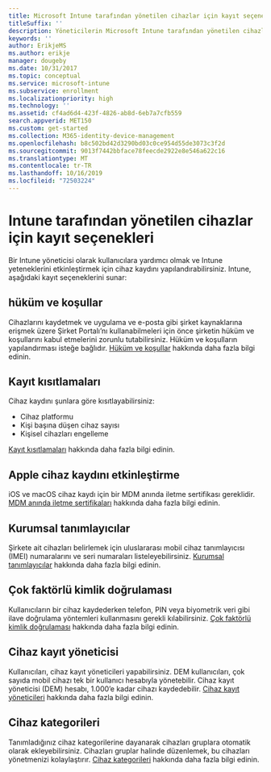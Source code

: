 ```yaml
---
title: Microsoft Intune tarafından yönetilen cihazlar için kayıt seçenekleri
titleSuffix: ''
description: Yöneticilerin Microsoft Intune tarafından yönetilen cihazlar için ayarlayabilecekleri kayıt seçeneklerinin bir listesi.
keywords: ''
author: ErikjeMS
ms.author: erikje
manager: dougeby
ms.date: 10/31/2017
ms.topic: conceptual
ms.service: microsoft-intune
ms.subservice: enrollment
ms.localizationpriority: high
ms.technology: ''
ms.assetid: cf4ad6d4-423f-4826-ab8d-6eb7a7cfb559
search.appverid: MET150
ms.custom: get-started
ms.collection: M365-identity-device-management
ms.openlocfilehash: b8c502bd42d3290bd03c0ce954d55de3073c3f2d
ms.sourcegitcommit: 9013f7442bbface78feecde2922e8e546a622c16
ms.translationtype: MT
ms.contentlocale: tr-TR
ms.lasthandoff: 10/16/2019
ms.locfileid: "72503224"
---
```

# <a name="enrollment-options-for-devices-managed-by-intune"></a>Intune tarafından yönetilen cihazlar için kayıt seçenekleri

Bir Intune yöneticisi olarak kullanıcılara yardımcı olmak ve Intune yeteneklerini etkinleştirmek için cihaz kaydını yapılandırabilirsiniz.  Intune, aşağıdaki kayıt seçeneklerini sunar:

## <a name="terms-and-conditions"></a>hüküm ve koşullar

Cihazlarını kaydetmek ve uygulama ve e-posta gibi şirket kaynaklarına erişmek üzere Şirket Portalı’nı kullanabilmeleri için önce şirketin hüküm ve koşullarını kabul etmelerini zorunlu tutabilirsiniz. Hüküm ve koşulların yapılandırması isteğe bağlıdır. [Hüküm ve koşullar](terms-and-conditions-create.md) hakkında daha fazla bilgi edinin.

## <a name="enrollment-restrictions"></a>Kayıt kısıtlamaları

Cihaz kaydını şunlara göre kısıtlayabilirsiniz:
- Cihaz platformu
- Kişi başına düşen cihaz sayısı
- Kişisel cihazları engelleme

[Kayıt kısıtlamaları](enrollment-restrictions-set.md) hakkında daha fazla bilgi edinin.

## <a name="enable-apple-device-enrollment"></a>Apple cihaz kaydını etkinleştirme

iOS ve macOS cihaz kaydı için bir MDM anında iletme sertifikası gereklidir. [MDM anında iletme sertifikaları](apple-mdm-push-certificate-get.md) hakkında daha fazla bilgi edinin.

## <a name="corporate-identifiers"></a>Kurumsal tanımlayıcılar

Şirkete ait cihazları belirlemek için uluslararası mobil cihaz tanımlayıcısı (IMEI) numaralarını ve seri numaraları listeleyebilirsiniz. [Kurumsal tanımlayıcılar](corporate-identifiers-add.md) hakkında daha fazla bilgi edinin.
## <a name="multi-factor-authentication"></a>Çok faktörlü kimlik doğrulaması

Kullanıcıların bir cihaz kaydederken telefon, PIN veya biyometrik veri gibi ilave doğrulama yöntemleri kullanmasını gerekli kılabilirsiniz. [Çok faktörlü kimlik doğrulaması](multi-factor-authentication.md) hakkında daha fazla bilgi edinin.

## <a name="device-enrollment-manager"></a>Cihaz kayıt yöneticisi
Kullanıcıları, cihaz kayıt yöneticileri yapabilirsiniz.  DEM kullanıcıları, çok sayıda mobil cihazı tek bir kullanıcı hesabıyla yönetebilir. Cihaz kayıt yöneticisi (DEM) hesabı, 1.000’e kadar cihazı kaydedebilir. [Cihaz kayıt yöneticileri](device-enrollment-manager-enroll.md) hakkında daha fazla bilgi edinin.

## <a name="device-categories"></a>Cihaz kategorileri

Tanımladığınız cihaz kategorilerine dayanarak cihazları gruplara otomatik olarak ekleyebilirsiniz. Cihazları gruplar halinde düzenlemek, bu cihazları yönetmenizi kolaylaştırır. [Cihaz kategorileri](device-group-mapping.md) hakkında daha fazla bilgi edinin.
